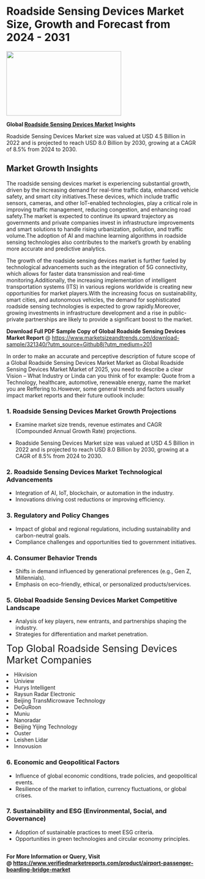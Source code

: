 <H1>Roadside Sensing Devices Market Size, Growth and Forecast from 2024 - 2031</H1><img class="aligncenter size-medium wp-image-584254" src="https://thirdeyenews.in/wp-content/uploads/2024/09/Global-Market-Research-300x168.jpeg" alt="" width="300" height="168" /><p><strong>Global&nbsp;<a href="https://www.marketsizeandtrends.com/download-sample/321340/?utm_source=Github8j?utm_medium=201">Roadside Sensing Devices Market</a> Insights</strong></p><p>Roadside Sensing Devices Market size was valued at USD 4.5 Billion in 2022 and is projected to reach USD 8.0 Billion by 2030, growing at a CAGR of 8.5% from 2024 to 2030.</p><p><h2>Market Growth Insights</h2> <p>The roadside sensing devices market is experiencing substantial growth, driven by the increasing demand for real-time traffic data, enhanced vehicle safety, and smart city initiatives.These devices, which include traffic sensors, cameras, and other IoT-enabled technologies, play a critical role in improving traffic management, reducing congestion, and enhancing road safety.The market is expected to continue its upward trajectory as governments and private companies invest in infrastructure improvements and smart solutions to handle rising urbanization, pollution, and traffic volume.The adoption of AI and machine learning algorithms in roadside sensing technologies also contributes to the market’s growth by enabling more accurate and predictive analytics.</p> <p>The growth of the roadside sensing devices market is further fueled by technological advancements such as the integration of 5G connectivity, which allows for faster data transmission and real-time monitoring.Additionally, the increasing implementation of intelligent transportation systems (ITS) in various regions worldwide is creating new opportunities for market players.With the increasing focus on sustainability, smart cities, and autonomous vehicles, the demand for sophisticated roadside sensing technologies is expected to grow rapidly.Moreover, growing investments in infrastructure development and a rise in public-private partnerships are likely to provide a significant boost to the market.</p> <p><span class=""><strong>Download Full PDF Sample Copy of Global Roadside Sensing Devices Market Report</strong> @ <a href="https://www.marketsizeandtrends.com/download-sample/321340/?utm_source=Github8j?utm_medium=201" target="_blank">https://www.marketsizeandtrends.com/download-sample/321340/?utm_source=Github8j?utm_medium=201</a></span></p><p>In order to make an accurate and perceptive description of future scope of a Global&nbsp;Roadside Sensing Devices Market Market as Global&nbsp;Roadside Sensing Devices Market Market of 2025, you need to describe a clear Vision &ndash; What Industry or Linda can you think of for example: Quote from a Technology, healthcare, automotive, renewable energy, name the market you are Reffering to.However, some general trends and factors usually impact market reports and their future outlook include:</p><h3>1.&nbsp;<strong>Roadside Sensing Devices Market Growth Projections</strong></h3><ul><li>Examine market size trends, revenue estimates and CAGR (Compounded Annual Growth Rate) projections.</li><li><p>Roadside Sensing Devices Market size was valued at USD 4.5 Billion in 2022 and is projected to reach USD 8.0 Billion by 2030, growing at a CAGR of 8.5% from 2024 to 2030.</p></li></ul><h3>2.&nbsp;<strong>Roadside Sensing Devices Market Technological Advancements</strong></h3><ul><li>Integration of AI, IoT, blockchain, or automation in the industry.</li><li>Innovations driving cost reductions or improving efficiency.</li></ul><h3>3.&nbsp;<strong>Regulatory and Policy Changes</strong></h3><ul><li>Impact of global and regional regulations, including sustainability and carbon-neutral goals.</li><li>Compliance challenges and opportunities tied to government initiatives.</li></ul><h3>4.&nbsp;<strong>Consumer Behavior Trends</strong></h3><ul><li>Shifts in demand influenced by generational preferences (e.g., Gen Z, Millennials).</li><li>Emphasis on eco-friendly, ethical, or personalized products/services.</li></ul><h3>5.&nbsp;<strong>Global Roadside Sensing Devices Market Competitive Landscape</strong></h3><ul><li>Analysis of key players, new entrants, and partnerships shaping the industry.</li><li>Strategies for differentiation and market penetration.</li></ul><p data-pm-slice="1 1 []"><span style="color: inherit; font-family: inherit; font-size: 25px;">Top Global Roadside Sensing Devices Market Companies</span></p><div class="" data-test-id=""><p><li>Hikvision</li><li> Uniview</li><li> Hurys Intelligent</li><li> Raysun Radar Electronic</li><li> Beijing TransMicrowave Technology</li><li> DeGuRoon</li><li> Muniu</li><li> Nanoradar</li><li> Beijing Yijing Technology</li><li> Ouster</li><li> Leishen Lidar</li><li> Innovusion</li></p></div><h3>6.&nbsp;<strong>Economic and Geopolitical Factors</strong></h3><ul><li>Influence of global economic conditions, trade policies, and geopolitical events.</li><li>Resilience of the market to inflation, currency fluctuations, or global crises.</li></ul><h3>7.&nbsp;<strong>Sustainability and ESG (Environmental, Social, and Governance)</strong></h3><ul><li>Adoption of sustainable practices to meet ESG criteria.</li><li>Opportunities in green technologies and circular economy principles.</li></ul><h2><strong style="font-size: 14px;">For More Information or Query, Visit @&nbsp;</strong><a style="background-color: #ffffff; font-size: 14px;" href="https://www.marketsizeandtrends.com/report/roadside-sensing-devices-market/" target="_blank">https://www.verifiedmarketreports.com/product/airport-passenger-boarding-bridge-market</a></h2>